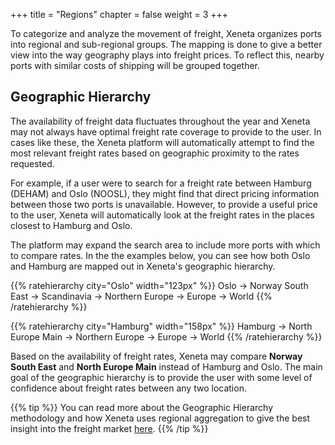 +++
title = "Regions"
chapter = false
weight = 3
+++

To categorize and analyze the movement of freight, Xeneta organizes ports into regional and sub-regional groups. The mapping is done to give a better view into the way geography plays into freight prices. To reflect this, nearby ports with similar costs of shipping will be grouped together.


## Geographic Hierarchy

The availability of freight data fluctuates throughout the year and Xeneta may not always have optimal freight rate coverage to provide to the user. In cases like these, the Xeneta platform will automatically attempt to find the most relevant freight rates based on geographic proximity to the rates requested.

For example, if a user were to search for a freight rate between Hamburg (DEHAM) and Oslo (NOOSL), they might find that direct pricing information between those two ports is unavailable. However, to provide a useful price to the user, Xeneta will automatically look at the freight rates in the places closest to Hamburg and Oslo. 

The platform may expand the search area to include more ports with which to compare rates. In the the examples below, you can see how both Oslo and Hamburg are mapped out in Xeneta's geographic hierarchy.

{{% ratehierarchy city="Oslo" width="123px" %}} Oslo → Norway South East → Scandinavia → Northern Europe → Europe → World {{% /ratehierarchy %}}

{{% ratehierarchy city="Hamburg" width="158px" %}} Hamburg → North Europe Main → Northern Europe → Europe → World {{% /ratehierarchy %}}

Based on the availability of freight rates, Xeneta may compare **Norway South East** and **North Europe Main** instead of Hamburg and Oslo. The main goal of the geographic hierarchy is to provide the user with some level of confidence about freight rates between any two location.

{{% tip %}} You can read more about the Geographic Hierarchy methodology and how Xeneta uses regional aggregation to give the best insight into the freight market <a href="https://support.xeneta.com/hc/en-us/articles/115003167489-Geo-Hierarchy-Methodology" target="_blank">here</a>. {{% /tip %}}